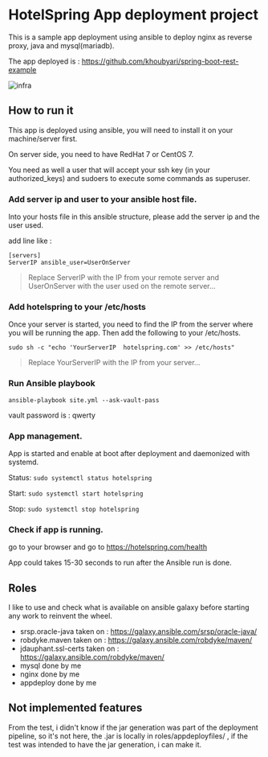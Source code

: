 # HotelSpring App deployment project

This is a sample app deployment using ansible to deploy nginx as reverse proxy, java and mysql(mariadb).

The app deployed is : https://github.com/khoubyari/spring-boot-rest-example

![infra](https://image.ibb.co/g2LiHc/infra_hotelspring_test.png)

## How to run it

This app is deployed using ansible, you will need to install it on your machine/server first.

On server side, you need to have RedHat 7 or CentOS 7.

You need as well a user that will accept your ssh key (in your authorized_keys) and sudoers to execute some commands as superuser.


### Add server ip and user to your ansible host file.

Into your hosts file in this ansible structure, please add the server ip and the user used.

add line like :

```
[servers]
ServerIP ansible_user=UserOnServer
```

> Replace ServerIP with the IP from your remote server and UserOnServer with the user used on the remote server...

### Add hotelspring to your /etc/hosts

Once your server is started, you need to find the IP from the server where you will be running the app.
Then add the following to your /etc/hosts.

`sudo sh -c "echo 'YourServerIP  hotelspring.com' >> /etc/hosts"`
> Replace YourServerIP with the IP from your server...

### Run Ansible playbook

`ansible-playbook site.yml --ask-vault-pass`

vault password is : qwerty

### App management.

App is started and enable at boot after deployment and daemonized with systemd.

Status:
`sudo systemctl status hotelspring`

Start:
`sudo systemctl start hotelspring`

Stop:
`sudo systemctl stop hotelspring`


### Check if app is running.

go to your browser and go to https://hotelspring.com/health

App could takes 15-30 seconds to run after the Ansible run is done.

## Roles

I like to use and check what is available on ansible galaxy before starting any work to reinvent the wheel.

- srsp.oracle-java taken on : https://galaxy.ansible.com/srsp/oracle-java/
- robdyke.maven taken on : https://galaxy.ansible.com/robdyke/maven/
- jdauphant.ssl-certs taken on : https://galaxy.ansible.com/robdyke/maven/
- mysql done by me
- nginx done by me
- appdeploy done by me

## Not implemented features

From the test, i didn't know if the jar generation was part of the deployment pipeline, so it's not here, the .jar is locally in roles/appdeployfiles/ , if the test was intended to have the jar generation, i can make it.